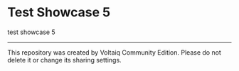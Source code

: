 # Test Showcase 5

test showcase 5

---

This repository was created by Voltaiq Community Edition. Please do not delete it or change its
sharing settings.
